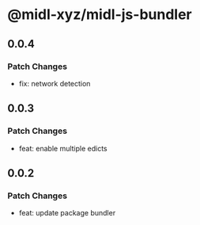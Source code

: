# @midl-xyz/midl-js-bundler

## 0.0.4

### Patch Changes

- fix: network detection

## 0.0.3

### Patch Changes

- feat: enable multiple edicts

## 0.0.2

### Patch Changes

- feat: update package bundler
